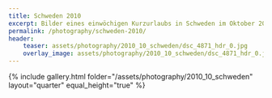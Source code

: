 ```yaml
---
title: Schweden 2010
excerpt: Bilder eines einwöchigen Kurzurlaubs in Schweden im Oktober 2010.
permalink: /photography/schweden-2010/
header:
    teaser: assets/photography/2010_10_schweden/dsc_4871_hdr_0.jpg
    overlay_image: assets/photography/2010_10_schweden/dsc_4871_hdr_0.jpg
---
```


{% include gallery.html folder="/assets/photography/2010_10_schweden" layout="quarter" equal_height="true" %}